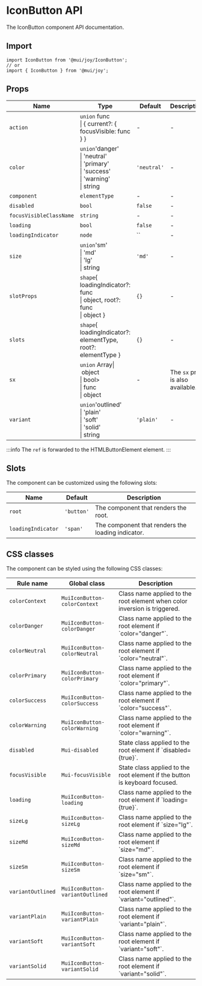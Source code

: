 # IconButton API

The IconButton component API documentation.

## Import

```
import IconButton from '@mui/joy/IconButton';
// or
import { IconButton } from '@mui/joy';
```

## Props

| Name | Type | Default | Description |
| --- | --- | --- | --- |
| `action` | `union` func<br>\| { current?: { focusVisible: func } } | - | - |
| `color` | `union`'danger'<br>\| 'neutral'<br>\| 'primary'<br>\| 'success'<br>\| 'warning'<br>\| string | `'neutral'` | - |
| `component` | `elementType` | - | - |
| `disabled` | `bool` | `false` | - |
| `focusVisibleClassName` | `string` | - | - |
| `loading` | `bool` | `false` | - |
| `loadingIndicator` | `node` | `` | - |
| `size` | `union`'sm'<br>\| 'md'<br>\| 'lg'<br>\| string | `'md'` | - |
| `slotProps` | `shape`{ loadingIndicator?: func<br>\| object, root?: func<br>\| object } | `{}` | - |
| `slots` | `shape`{ loadingIndicator?: elementType, root?: elementType } | `{}` | - |
| `sx` | `union` Array\| object<br>\| bool><br>\| func<br>\| object | - | The `sx` prop is also available. |
| `variant` | `union`'outlined'<br>\| 'plain'<br>\| 'soft'<br>\| 'solid'<br>\| string | `'plain'` | - |

:::info
The `ref` is forwarded to the HTMLButtonElement element.
:::

## Slots

The component can be customized using the following slots:

| Name | Default | Description |
| --- | --- | --- |
| `root` | `'button'` | The component that renders the root. |
| `loadingIndicator` | `'span'` | The component that renders the loading indicator. |

## CSS classes

The component can be styled using the following CSS classes:

| Rule name | Global class | Description |
| --- | --- | --- |
| `colorContext` | `MuiIconButton-colorContext` | Class name applied to the root element when color inversion is triggered. |
| `colorDanger` | `MuiIconButton-colorDanger` | Class name applied to the root element if \`color="danger"\`. |
| `colorNeutral` | `MuiIconButton-colorNeutral` | Class name applied to the root element if \`color="neutral"\`. |
| `colorPrimary` | `MuiIconButton-colorPrimary` | Class name applied to the root element if \`color="primary"\`. |
| `colorSuccess` | `MuiIconButton-colorSuccess` | Class name applied to the root element if \`color="success"\`. |
| `colorWarning` | `MuiIconButton-colorWarning` | Class name applied to the root element if \`color="warning"\`. |
| `disabled` | `Mui-disabled` | State class applied to the root element if \`disabled={true}\`. |
| `focusVisible` | `Mui-focusVisible` | State class applied to the root element if the button is keyboard focused. |
| `loading` | `MuiIconButton-loading` | Class name applied to the root element if \`loading={true}\`. |
| `sizeLg` | `MuiIconButton-sizeLg` | Class name applied to the root element if \`size="lg"\`. |
| `sizeMd` | `MuiIconButton-sizeMd` | Class name applied to the root element if \`size="md"\`. |
| `sizeSm` | `MuiIconButton-sizeSm` | Class name applied to the root element if \`size="sm"\`. |
| `variantOutlined` | `MuiIconButton-variantOutlined` | Class name applied to the root element if \`variant="outlined"\`. |
| `variantPlain` | `MuiIconButton-variantPlain` | Class name applied to the root element if \`variant="plain"\`. |
| `variantSoft` | `MuiIconButton-variantSoft` | Class name applied to the root element if \`variant="soft"\`. |
| `variantSolid` | `MuiIconButton-variantSolid` | Class name applied to the root element if \`variant="solid"\`. |